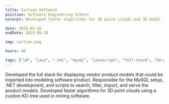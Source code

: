 ```yaml
---
title: Carlson Software
position: Software Engineering Intern
excerpt: Developed faster algorithms for 3D point clouds and 3D model imports

date: 2015-05-10
endDate: 2015-08-20

img: carlson.png

hours: 40

tags: ["c#", "java", ".net", "mysql", "javascript", "full-stack", "3d-graphics"]
---
```

Developed the full stack for displaying vendor product models that could be imported into modeling software product. Responsible for the MySQL setup, .NET development, and scripts to search, filter, import, and serve the product models. Developed faster algorithms for 3D point clouds using a custom KD-tree used in mining software.
